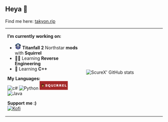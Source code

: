 ## Heya 👋
Find me here: [takyon.rip](https://takyon.cc)
<table>
  <tr>
    <td width=50%>  

**I’m currently working on:**
- <img src="ns_logo.png" alt="NS logo" width="20"/>  **Titanfall 2** Northstar **mods** with **Squirrel**              
- 👨‍💻 Learning **Reverse Engineering** 
- 📖 Learning **C++**
      
**My Languages:**  
![c#](https://img.shields.io/badge/C%23-4287f5?style=for-the-badge&logo=c-sharp&logoColor=white)
![Python](https://img.shields.io/badge/Python-FFD43B?style=for-the-badge&logo=python&logoColor=blue)
<img src="squirrel_badge_.png" alt="Squirrel" width="90"/>
![Java](https://img.shields.io/badge/Java-ED8B00?style=for-the-badge&logo=java&logoColor=white)      
      
**Support me :)**  
[![Kofi](https://img.shields.io/badge/Ko--fi-F16061?style=for-the-badge&logo=ko-fi&logoColor=white)](https://ko-fi.com/takyon_scure)
    </td>
    <td width=50%>
![ScureX' GitHub stats](https://github-readme-stats.vercel.app/api?username=ScureX&count_private=true&show_icons=true&theme=tokyonight&include_all_commits=true&disable_animations=true)
    </td>
  </tr>
</table>


<!--
**ScureX/ScureX** is a ✨ _special_ ✨ repository because its `README.md` (this file) appears on your GitHub profile.

Here are some ideas to get you started:

- 🔭 I’m currently working on ...
- 🌱 I’m currently learning ...
- 👯 I’m looking to collaborate on ...
- 🤔 I’m looking for help with ...
- 💬 Ask me about ...
- 📫 How to reach me: ...
- 😄 Pronouns: ...
- ⚡ Fun fact: ...
-->
